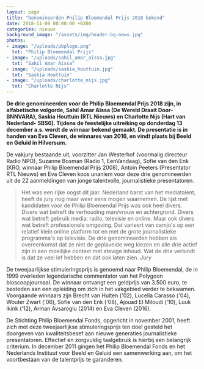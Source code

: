 ```yaml
---
layout: page
title: "Genomineerden Philip Bloemendal Prijs 2018 bekend"
date: 2018-11-09 00:00:00 +0200
categories: nieuws
background_image: "/assets/img/header-bg-news.jpg"
photos:
- image: "/uploads/pbplogo.png"
  txt: "Philip Bloemendal Prijs"
- image: "/uploads/sahil_amar_aissa.jpg"
  txt: "Sahil Amar Aïssa"
- image: "/uploads/saskia_houttuin.jpg"
  txt: "Saskia Houttuin"
- image: "/uploads/charlotte_nijs.jpg"
  txt: "Charlotte Nijs"
---
```


**De drie genomineerden voor de Philip Bloemendal Prijs 2018 zijn, in alfabetische volgorde, Sahil Amar Aïssa (De Wereld Draait Door- BNNVARA), Saskia Houttuin (RTL Nieuws) en Charlotte Nijs (Hart van Nederland- SBS6). Tijdens de feestelijke uitreiking op donderdag 13 december a.s. wordt de winnaar bekend gemaakt.  De presentatie is in handen van Eva Cleven, de winnares van 2016,  en vindt plaats bij Beeld en Geluid in Hilversum.**

De vakjury bestaande uit, voorzitter Jan Westerhof (voormalig directeur Radio NPO), Suzanne Bosman (Radio 1, EenVandaag), Sofie van den Enk (KRO, winnaar Philip Bloemendal Prijs 2008),  Antoin Peeters (Presentator RTL Nieuws) en Eva Cleven koos unaniem voor deze drie genomineerden uit de 22 aanmeldingen van jonge talentvolle, journalistieke presentatoren.
 
> Het was een rijke oogst dit jaar. Nederland barst van het mediatalent, heeft de jury nog maar weer eens mogen waarnemen. De lijst met kandidaten voor de Philip Bloemendal Prijs was ook heel divers. Divers wat betreft de verhouding man/vrouw en achtergrond. Divers wat betreft gebruik media: radio, televisie en online. Maar ook divers wat betreft professionele omgeving. Dat varieert van camjo's op een relatief klein online platform tot en met de grote journalistieke programma's op televisie. De drie genomineerden hebben als overeenkomst dat ze niet de geplaveide weg kiezen en alle drie actief zijn in een moeilijke context met stevige inhoud. Wat de drie verbindt is dat ze veel lef hebben en dat ook laten zien. _Jury_

De tweejaarlijkse stimuleringsprijs is genoemd naar Philip Bloemendal, de in 1999 overleden legendarische commentator van het Polygoon bioscoopjournaal. De winnaar ontvangt een geldprijs van 3.500 euro, te besteden aan een opleiding om zich in het vakgebied verder te bekwamen. Voorgaande winnaars zijn Brecht van Hulten ('02), Lucella Carasso ('04), Wouter Zwart ('06), Sofie van den Enk ('08), Ajouad El Miloudi (‘10), Luuk Ikink ('12), Arman Avsaroglu (2014) en Eva Cleven (2016).

De Stichting Philip Bloemendal Fonds, opgericht in november 2001, heeft zich met deze tweejaarlijkse stimuleringsprijs ten doel gesteld het doorgeven van kwaliteitsbesef aan nieuwe generaties journalistieke presentatoren. Effectief en zorgvuldig taalgebruik is hierbij een belangrijk criterium. In december 2011 gingen het Philip Bloemendal Fonds en het Nederlands Instituut voor Beeld en Geluid een samenwerking aan, om het voortbestaan van de talentprijs te garanderen. 